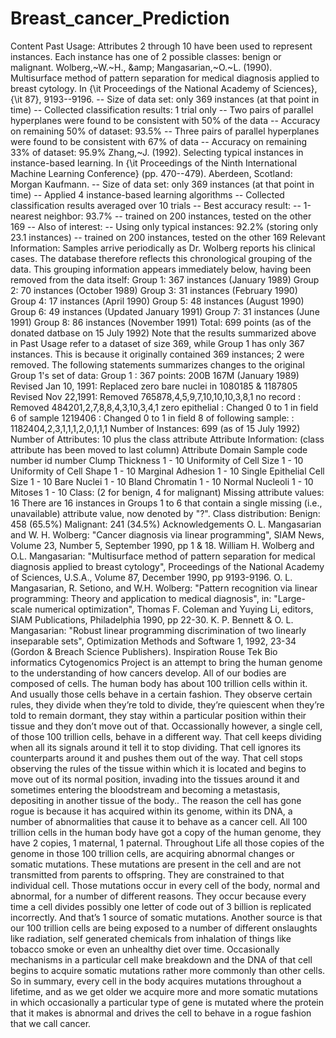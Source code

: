 # Breast_cancer_Prediction
Content Past Usage:  Attributes 2 through 10 have been used to represent instances. Each instance has one of 2 possible classes: benign or malignant.  Wolberg,~W.~H., \&amp; Mangasarian,~O.~L. (1990). Multisurface method of pattern separation for medical diagnosis applied to breast cytology. In {\it Proceedings of the National Academy of Sciences}, {\it 87}, 9193--9196. -- Size of data set: only 369 instances (at that point in time) -- Collected classification results: 1 trial only -- Two pairs of parallel hyperplanes were found to be consistent with 50% of the data -- Accuracy on remaining 50% of dataset: 93.5% -- Three pairs of parallel hyperplanes were found to be consistent with 67% of data -- Accuracy on remaining 33% of dataset: 95.9%  Zhang,~J. (1992). Selecting typical instances in instance-based learning. In {\it Proceedings of the Ninth International Machine Learning Conference} (pp. 470--479). Aberdeen, Scotland: Morgan Kaufmann. -- Size of data set: only 369 instances (at that point in time) -- Applied 4 instance-based learning algorithms -- Collected classification results averaged over 10 trials -- Best accuracy result: -- 1-nearest neighbor: 93.7% -- trained on 200 instances, tested on the other 169 -- Also of interest: -- Using only typical instances: 92.2% (storing only 23.1 instances) -- trained on 200 instances, tested on the other 169  Relevant Information: Samples arrive periodically as Dr. Wolberg reports his clinical cases. The database therefore reflects this chronological grouping of the data. This grouping information appears immediately below, having been removed from the data itself:  Group 1: 367 instances (January 1989) Group 2: 70 instances (October 1989) Group 3: 31 instances (February 1990) Group 4: 17 instances (April 1990) Group 5: 48 instances (August 1990) Group 6: 49 instances (Updated January 1991) Group 7: 31 instances (June 1991) Group 8: 86 instances (November 1991)  Total: 699 points (as of the donated datbase on 15 July 1992)  Note that the results summarized above in Past Usage refer to a dataset of size 369, while Group 1 has only 367 instances. This is because it originally contained 369 instances; 2 were removed. The following statements summarizes changes to the original Group 1's set of data:  Group 1 : 367 points: 200B 167M (January 1989) Revised Jan 10, 1991: Replaced zero bare nuclei in 1080185 &amp; 1187805 Revised Nov 22,1991: Removed 765878,4,5,9,7,10,10,10,3,8,1 no record : Removed 484201,2,7,8,8,4,3,10,3,4,1 zero epithelial : Changed 0 to 1 in field 6 of sample 1219406 : Changed 0 to 1 in field 8 of following sample: : 1182404,2,3,1,1,1,2,0,1,1,1 Number of Instances: 699 (as of 15 July 1992)  Number of Attributes: 10 plus the class attribute  Attribute Information: (class attribute has been moved to last column)  Attribute Domain Sample code number id number  Clump Thickness 1 - 10 Uniformity of Cell Size 1 - 10 Uniformity of Cell Shape 1 - 10 Marginal Adhesion 1 - 10 Single Epithelial Cell Size 1 - 10 Bare Nuclei 1 - 10 Bland Chromatin 1 - 10 Normal Nucleoli 1 - 10  Mitoses 1 - 10 Class: (2 for benign, 4 for malignant)  Missing attribute values: 16  There are 16 instances in Groups 1 to 6 that contain a single missing (i.e., unavailable) attribute value, now denoted by "?".  Class distribution: Benign: 458 (65.5%) Malignant: 241 (34.5%)  Acknowledgements O. L. Mangasarian and W. H. Wolberg: "Cancer diagnosis via linear programming", SIAM News, Volume 23, Number 5, September 1990, pp 1 &amp; 18.  William H. Wolberg and O.L. Mangasarian: "Multisurface method of pattern separation for medical diagnosis applied to breast cytology", Proceedings of the National Academy of Sciences, U.S.A., Volume 87, December 1990, pp 9193-9196.  O. L. Mangasarian, R. Setiono, and W.H. Wolberg: "Pattern recognition via linear programming: Theory and application to medical diagnosis", in: "Large-scale numerical optimization", Thomas F. Coleman and Yuying Li, editors, SIAM Publications, Philadelphia 1990, pp 22-30.  K. P. Bennett &amp; O. L. Mangasarian: "Robust linear programming discrimination of two linearly inseparable sets", Optimization Methods and Software 1, 1992, 23-34 (Gordon &amp; Breach Science Publishers).  Inspiration Rouse Tek Bio informatics Cytogenomics Project is an attempt to bring the human genome to the understanding of how cancers develop. All of our bodies are composed of cells. The human body has about 100 trillion cells within it. And usually those cells behave in a certain fashion. They observe certain rules, they divide when they’re told to divide, they’re quiescent when they’re told to remain dormant, they stay within a particular position within their tissue and they don’t move out of that.  Occassionally however, a single cell, of those 100 trillion cells, behave in a different way. That cell keeps dividing when all its signals around it tell it to stop dividing. That cell ignores its counterparts around it and pushes them out of the way. That cell stops observing the rules of the tissue within which it is located and begins to move out of its normal position, invading into the tissues around it and sometimes entering the bloodstream and becoming a metastasis, depositing in another tissue of the body..  The reason the cell has gone rogue is because it has acquired within its genome, within its DNA, a number of abnormalities that cause it to behave as a cancer cell.  All 100 trillion cells in the human body have got a copy of the human genome, they have 2 copies, 1 maternal, 1 paternal. Throughout Life all those copies of the genome in those 100 trillion cells, are acquiring abnormal changes or somatic mutations. These mutations are present in the cell and are not transmitted from parents to offspring. They are constrained to that individual cell. Those mutations occur in every cell of the body, normal and abnormal, for a number of different reasons. They occur because every time a cell divides possibly one letter of code out of 3 billion is replicated incorrectly. And that’s 1 source of somatic mutations.  Another source is that our 100 trillion cells are being exposed to a number of different onslaughts like radiation, self generated chemicals from inhalation of things like tobacco smoke or even an unhealthy diet over time. Occasionally mechanisms in a particular cell make breakdown and the DNA of that cell begins to acquire somatic mutations rather more commonly than other cells.  So in summary, every cell in the body acquires mutations throughout a lifetime, and as we get older we acquire more and more somatic mutations in which occasionally a particular type of gene is mutated where the protein that it makes is abnormal and drives the cell to behave in a rogue fashion that we call cancer.
